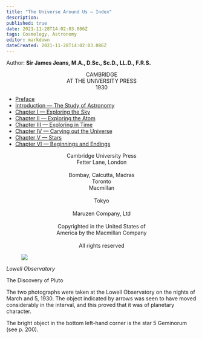```yaml
---
title: "The Universe Around Us — Index"
description: 
published: true
date: 2021-11-28T14:02:03.086Z
tags: Cosmology, Astronomy
editor: markdown
dateCreated: 2021-11-28T14:02:03.086Z
---
```


Author: **Sir James Jeans, M.A., D.Sc., Sc.D., LL.D., F.R.S.**

<p style="text-align: center;">
CAMBRIDGE <br>
AT THE UNIVERSITY PRESS <br>
1930 <br>
</p>

* [Preface](/en/book/Sir_James_Jeans/The_Universe_Around_Us/Preface)
* [Introduction — The Study of Astronomy](/en/book/Sir_James_Jeans/The_Universe_Around_Us/0)
* [Chapter I — Exploring the Sky](/en/book/Sir_James_Jeans/The_Universe_Around_Us/1)
* [Chapter II — Exploring the Atom](/en/book/Sir_James_Jeans/The_Universe_Around_Us/2)
* [Chapter III — Exploring in Time](/en/book/Sir_James_Jeans/The_Universe_Around_Us/3)
* [Chapter IV — Carving out the Universe](/en/book/Sir_James_Jeans/The_Universe_Around_Us/4)
* [Chapter V — Stars](/en/book/Sir_James_Jeans/The_Universe_Around_Us/5)
* [Chapter VI — Beginnings and Endings](/en/book/Sir_James_Jeans/The_Universe_Around_Us/6)


<p style="text-align: center;">
Cambridge University Press <br>
Fetter Lane, London <br>
&nbsp;<br>
Bombay, Calcutta, Madras <br>
Toronto <br>
Macmillan <br>
&nbsp;<br>
Tokyo <br>
&nbsp;<br>
Maruzen Company, Ltd <br>
&nbsp;<br>
Copyrighted in the United States of <br>
America by the Macmillan Company <br>
&nbsp;<br>
All rights reserved <br>
</p>

<figure id="Universe_plate_00" class="image image_resized"><img src="/image/The_Universe_Around_Us_plate_00.png"></figure>
<em>Lowell Observatory</em>

The Discovery of Pluto 

The two photographs were taken at the Lowell Observatory on the nights of March  and 5, 1930. The object indicated by arrows was seen to have moved considerably in the interval, and this proved that it was of planetary character. 

The bright object in the bottom left-hand corner is the star 5 Geminorum (see p. 200). 